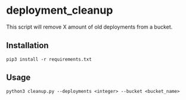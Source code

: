 # deployment_cleanup

This script will remove X amount of old deployments from a bucket. 

## Installation  
`pip3 install -r requirements.txt`

## Usage
`python3 cleanup.py --deployments <integer> --bucket <bucket_name>`
